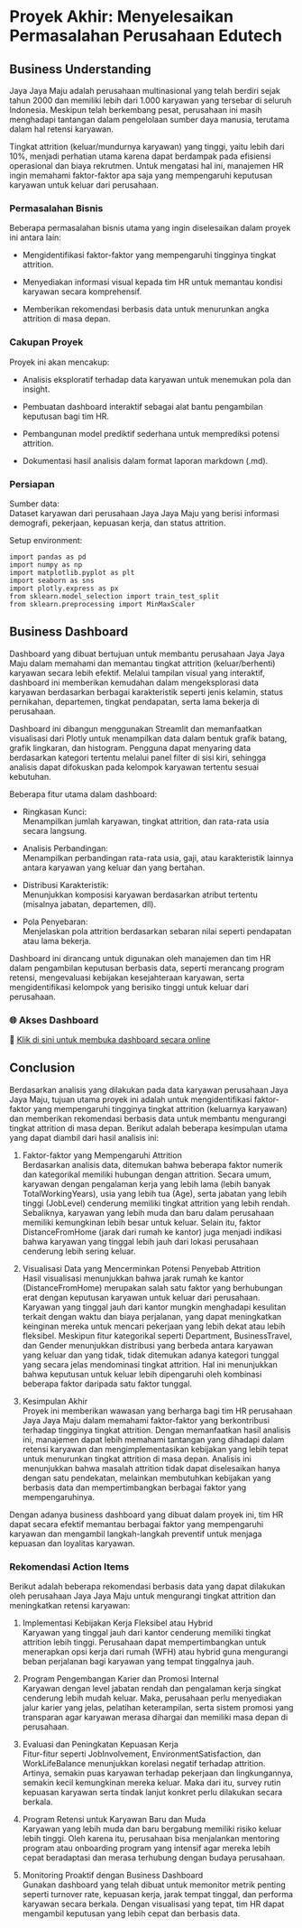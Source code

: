 # Proyek Akhir: Menyelesaikan Permasalahan Perusahaan Edutech

## Business Understanding

Jaya Jaya Maju adalah perusahaan multinasional yang telah berdiri sejak tahun 2000 dan memiliki lebih dari 1.000 karyawan yang tersebar di seluruh Indonesia. Meskipun telah berkembang pesat, perusahaan ini masih menghadapi tantangan dalam pengelolaan sumber daya manusia, terutama dalam hal retensi karyawan.

Tingkat attrition (keluar/mundurnya karyawan) yang tinggi, yaitu lebih dari 10%, menjadi perhatian utama karena dapat berdampak pada efisiensi operasional dan biaya rekrutmen. Untuk mengatasi hal ini, manajemen HR ingin memahami faktor-faktor apa saja yang mempengaruhi keputusan karyawan untuk keluar dari perusahaan.

### Permasalahan Bisnis

Beberapa permasalahan bisnis utama yang ingin diselesaikan dalam proyek ini antara lain:

- Mengidentifikasi faktor-faktor yang mempengaruhi tingginya tingkat attrition.

- Menyediakan informasi visual kepada tim HR untuk memantau kondisi karyawan secara komprehensif.

- Memberikan rekomendasi berbasis data untuk menurunkan angka attrition di masa depan.

### Cakupan Proyek

Proyek ini akan mencakup:

- Analisis eksploratif terhadap data karyawan untuk menemukan pola dan insight.

- Pembuatan dashboard interaktif sebagai alat bantu pengambilan keputusan bagi tim HR.

- Pembangunan model prediktif sederhana untuk memprediksi potensi attrition.

- Dokumentasi hasil analisis dalam format laporan markdown (.md).

### Persiapan

Sumber data:    
Dataset karyawan dari perusahaan Jaya Jaya Maju yang berisi informasi demografi, pekerjaan, kepuasan kerja, dan status attrition.

Setup environment:

```
import pandas as pd
import numpy as np
import matplotlib.pyplot as plt
import seaborn as sns
import plotly.express as px
from sklearn.model_selection import train_test_split
from sklearn.preprocessing import MinMaxScaler

```

## Business Dashboard

Dashboard yang dibuat bertujuan untuk membantu perusahaan Jaya Jaya Maju dalam memahami dan memantau tingkat attrition (keluar/berhenti) karyawan secara lebih efektif. Melalui tampilan visual yang interaktif, dashboard ini memberikan kemudahan dalam mengeksplorasi data karyawan berdasarkan berbagai karakteristik seperti jenis kelamin, status pernikahan, departemen, tingkat pendapatan, serta lama bekerja di perusahaan.

Dashboard ini dibangun menggunakan Streamlit dan memanfaatkan visualisasi dari Plotly untuk menampilkan data dalam bentuk grafik batang, grafik lingkaran, dan histogram. Pengguna dapat menyaring data berdasarkan kategori tertentu melalui panel filter di sisi kiri, sehingga analisis dapat difokuskan pada kelompok karyawan tertentu sesuai kebutuhan.

Beberapa fitur utama dalam dashboard:

- Ringkasan Kunci:   
Menampilkan jumlah karyawan, tingkat attrition, dan rata-rata usia secara langsung.

- Analisis Perbandingan:   
Menampilkan perbandingan rata-rata usia, gaji, atau karakteristik lainnya antara karyawan yang keluar dan yang bertahan.

- Distribusi Karakteristik:   
Menunjukkan komposisi karyawan berdasarkan atribut tertentu (misalnya jabatan, departemen, dll).

- Pola Penyebaran:   
Menjelaskan pola attrition berdasarkan sebaran nilai seperti pendapatan atau lama bekerja.

Dashboard ini dirancang untuk digunakan oleh manajemen dan tim HR dalam pengambilan keputusan berbasis data, seperti merancang program retensi, mengevaluasi kebijakan kesejahteraan karyawan, serta mengidentifikasi kelompok yang berisiko tinggi untuk keluar dari perusahaan.

### 🌐 Akses Dashboard

📎 [Klik di sini untuk membuka dashboard secara online](https://dashboardmonitoring.streamlit.app/)

## Conclusion

Berdasarkan analisis yang dilakukan pada data karyawan perusahaan Jaya Jaya Maju, tujuan utama proyek ini adalah untuk mengidentifikasi faktor-faktor yang mempengaruhi tingginya tingkat attrition (keluarnya karyawan) dan memberikan rekomendasi berbasis data untuk membantu mengurangi tingkat attrition di masa depan. Berikut adalah beberapa kesimpulan utama yang dapat diambil dari hasil analisis ini:

1. Faktor-faktor yang Mempengaruhi Attrition    
Berdasarkan analisis data, ditemukan bahwa beberapa faktor numerik dan kategorikal memiliki hubungan dengan attrition. Secara umum, karyawan dengan pengalaman kerja yang lebih lama (lebih banyak TotalWorkingYears), usia yang lebih tua (Age), serta jabatan yang lebih tinggi (JobLevel) cenderung memiliki tingkat attrition yang lebih rendah. Sebaliknya, karyawan yang lebih muda dan baru dalam perusahaan memiliki kemungkinan lebih besar untuk keluar. Selain itu, faktor DistanceFromHome (jarak dari rumah ke kantor) juga menjadi indikasi bahwa karyawan yang tinggal lebih jauh dari lokasi perusahaan cenderung lebih sering keluar.

2. Visualisasi Data yang Mencerminkan Potensi Penyebab Attrition    
Hasil visualisasi menunjukkan bahwa jarak rumah ke kantor (DistanceFromHome) merupakan salah satu faktor yang berhubungan erat dengan keputusan karyawan untuk keluar dari perusahaan. Karyawan yang tinggal jauh dari kantor mungkin menghadapi kesulitan terkait dengan waktu dan biaya perjalanan, yang dapat meningkatkan keinginan mereka untuk mencari pekerjaan yang lebih dekat atau lebih fleksibel. Meskipun fitur kategorikal seperti Department, BusinessTravel, dan Gender menunjukkan distribusi yang berbeda antara karyawan yang keluar dan yang tidak, tidak ditemukan adanya kategori tunggal yang secara jelas mendominasi tingkat attrition. Hal ini menunjukkan bahwa keputusan untuk keluar lebih dipengaruhi oleh kombinasi beberapa faktor daripada satu faktor tunggal.

3. Kesimpulan Akhir    
Proyek ini memberikan wawasan yang berharga bagi tim HR perusahaan Jaya Jaya Maju dalam memahami faktor-faktor yang berkontribusi terhadap tingginya tingkat attrition. Dengan memanfaatkan hasil analisis ini, manajemen dapat lebih memahami tantangan yang dihadapi dalam retensi karyawan dan mengimplementasikan kebijakan yang lebih tepat untuk menurunkan tingkat attrition di masa depan. Analisis ini menunjukkan bahwa masalah attrition tidak dapat diselesaikan hanya dengan satu pendekatan, melainkan membutuhkan kebijakan yang berbasis data dan mempertimbangkan berbagai faktor yang mempengaruhinya.

Dengan adanya business dashboard yang dibuat dalam proyek ini, tim HR dapat secara efektif memantau berbagai faktor yang mempengaruhi karyawan dan mengambil langkah-langkah preventif untuk menjaga kepuasan dan loyalitas karyawan.

### Rekomendasi Action Items

Berikut adalah beberapa rekomendasi berbasis data yang dapat dilakukan oleh perusahaan Jaya Jaya Maju untuk mengurangi tingkat attrition dan meningkatkan retensi karyawan:

1. Implementasi Kebijakan Kerja Fleksibel atau Hybrid    
Karyawan yang tinggal jauh dari kantor cenderung memiliki tingkat attrition lebih tinggi. Perusahaan dapat mempertimbangkan untuk menerapkan opsi kerja dari rumah (WFH) atau hybrid guna mengurangi beban perjalanan bagi karyawan yang tempat tinggalnya jauh.

2. Program Pengembangan Karier dan Promosi Internal    
Karyawan dengan level jabatan rendah dan pengalaman kerja singkat cenderung lebih mudah keluar. Maka, perusahaan perlu menyediakan jalur karier yang jelas, pelatihan keterampilan, serta sistem promosi yang transparan agar karyawan merasa dihargai dan memiliki masa depan di perusahaan.

3. Evaluasi dan Peningkatan Kepuasan Kerja    
Fitur-fitur seperti JobInvolvement, EnvironmentSatisfaction, dan WorkLifeBalance menunjukkan korelasi negatif terhadap attrition. Artinya, semakin puas karyawan terhadap pekerjaan dan lingkungannya, semakin kecil kemungkinan mereka keluar. Maka dari itu, survey rutin kepuasan karyawan serta tindak lanjut konkret perlu dilakukan secara berkala.

4. Program Retensi untuk Karyawan Baru dan Muda    
Karyawan yang lebih muda dan baru bergabung memiliki risiko keluar lebih tinggi. Oleh karena itu, perusahaan bisa menjalankan mentoring program atau onboarding program yang intensif agar mereka lebih cepat beradaptasi dan merasa terhubung dengan budaya perusahaan.

5. Monitoring Proaktif dengan Business Dashboard    
Gunakan dashboard yang telah dibuat untuk memonitor metrik penting seperti turnover rate, kepuasan kerja, jarak tempat tinggal, dan performa karyawan secara berkala. Dengan visualisasi yang tepat, tim HR dapat mengambil keputusan yang lebih cepat dan berbasis data.
